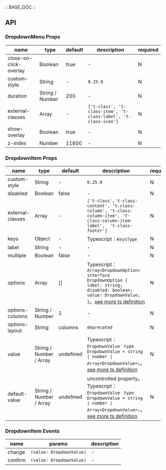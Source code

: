 :: BASE_DOC ::

## API
### DropdownMenu Props

name | type | default | description | required
-- | -- | -- | -- | --
close-on-click-overlay | Boolean | true | \- | N
custom-style | String | - | `0.25.0` | N
duration | String / Number | 200 | \- | N
external-classes | Array | - | `['t-class', 't-class-item', 't-class-label', 't-class-icon']` | N
show-overlay | Boolean | true | \- | N
z-index | Number | 11600 | \- | N

### DropdownItem Props

name | type | default | description | required
-- | -- | -- | -- | --
custom-style | String | - | `0.25.0` | N
disabled | Boolean | false | \- | N
external-classes | Array | - | `['t-class','t-class-content', 't-class-column', 't-class-column-item', 't-class-column-item-label',  't-class-footer']` | N
keys | Object | - | Typescript：`KeysType` | N
label | String | - | \- | N
multiple | Boolean | false | \- | N
options | Array | [] | Typescript：`Array<DropdownOption>` `interface DropdownOption { label: string; disabled: boolean; value: DropdownValue; }`。[see more ts definition](https://github.com/Tencent/tdesign-miniprogram/tree/develop/src/dropdown-menu/type.ts) | N
options-columns | String / Number | 1 | \- | N
options-layout | String | columns | `deprecated` | N
value | String / Number / Array | undefined | Typescript：`DropdownValue ` `type DropdownValue = string \| number \| Array<DropdownValue>;`。[see more ts definition](https://github.com/Tencent/tdesign-miniprogram/tree/develop/src/dropdown-menu/type.ts) | N
default-value | String / Number / Array | undefined | uncontrolled property。Typescript：`DropdownValue ` `type DropdownValue = string \| number \| Array<DropdownValue>;`。[see more ts definition](https://github.com/Tencent/tdesign-miniprogram/tree/develop/src/dropdown-menu/type.ts) | N

### DropdownItem Events

name | params | description
-- | -- | --
change | `(value: DropdownValue)` | \-
confirm | `(value: DropdownValue)` | \-
